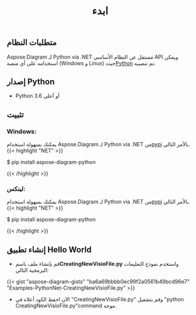 ﻿---
title: ابدء
linktitle: ابدء
type: docs
weight: 4
url: /ar/python-net/getting-started/ 
keywords: python, visio, instal
description: قم بإعداد Aspose.Diagram لـ Python via .NET وإرشادات التثبيت.
---
## **متطلبات النظام**
 Aspose.Diagram لـ Python via .NET مستقل عن النظام الأساسي API ويمكن استخدامه على أي منصة (Windows و Linux) حيث[Python](https://www.python.org/downloads/) تم تنصيبه.

## **إصدار Python**
- Python 3.6 أو أعلى

## **تثبيت**
### **Windows:**
 يمكنك بسهولة استخدام Aspose.Diagram لـ Python via .NET من[pypi](https://pypi.org/project/aspose-diagram-python/) بالأمر التالي.
{{< highlight "NET" >}}

 $ pip install aspose-diagram-python

{{< /highlight >}}

### **لينكس:**
 يمكنك بسهولة استخدام Aspose.Diagram لـ Python via .NET من[pypi](https://pypi.org/project/aspose-diagram-python/) بالأمر التالي.
{{< highlight "NET" >}}

 $ pip install aspose-diagram-python

{{< /highlight >}}

## **إنشاء تطبيق Hello World**

-  قم بإنشاء ملف باسم**CreatingNewVisioFile.py** واستخدم نموذج التعليمات البرمجية التالي:

{{< gist "aspose-diagram-gists" "ba6a69bbbb0ec99f2a0561b49bcd96e7" "Examples-PythonNet-CreatingNewVisioFile.py" >}}

- الآن احفظ الكود أعلاه في "CreatingNewVisioFile.py" وقم بتشغيل "python CreatingNewVisioFile.py"command موجه.
